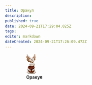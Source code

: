 ```yaml
---
title: Оракул
description: 
published: true
date: 2024-09-21T17:29:04.025Z
tags: 
editor: markdown
dateCreated: 2024-09-21T17:26:09.472Z
---
```


<div style="display: flex; justify-content: center;">
  <div>
    <img class="img1" src="/guides/the_oracle.png" alt="The Oracle">
    <center><b>Оракул</b></center> 
  </div>
  <div id="cloud-container" style="margin-left: 20px; opacity: 0;">
    <div style="background-color: rgba(255, 255, 255, 0.8); padding: 10px; border-radius: 5px; color: black;">
      Я ПОЗАБОЧУСЬ О ТОМ, <br>ЧТОБЫ СЛЕДУЮЩИМ СОСУДОМ,<br> В КОТОРОМ ТЫ ПОСЕЛИШЬСЯ В ЭТОМ <br>МАТЕРИАЛЬНОМ АДУ, <br>БЫЛА ОДНА ИЗ ТЕХ ОБЕЗЬЯН, <br>КОТОРЫХ ТЫ ПЫТАЕШЬ, <br>ЕСЛИ ТЫ НЕ ПРИНЕСЕШЬ <br>МНЕ ХОТЬ ОДИН БАКЛАЖАН
    </div>
  </div>
</div>
